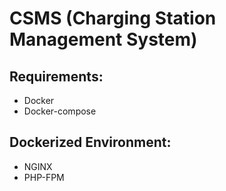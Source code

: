 # CSMS (Charging Station Management System)

## Requirements:
- Docker
- Docker-compose

## Dockerized Environment:
- NGINX
- PHP-FPM
